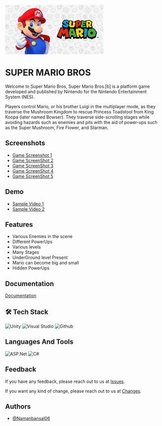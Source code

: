 
![Logo](https://github.com/Namanbansal06/Super-Mario-Bros/blob/main/Assets/Sprites/logo.jpg)


# SUPER MARIO BROS

Welcome to Super Mario Bros, Super Mario Bros.[b] is a platform game developed and published by Nintendo for the Nintendo Entertainment System (NES).

Players control Mario, or his brother Luigi in the multiplayer mode, as they traverse the Mushroom Kingdom to rescue Princess Toadstool from King Koopa (later named Bowser). They traverse side-scrolling stages while avoiding hazards such as enemies and pits with the aid of power-ups such as the Super Mushroom, Fire Flower, and Starman.


## Screenshots

- [Game Screenshot 1](https://github.com/Namanbansal06/Super-Mario-Bros/blob/main/Assets/Sprites/ScreenShot%201.jpeg)
- [Game ScreenShot 2](https://github.com/Namanbansal06/Super-Mario-Bros/blob/main/Assets/Sprites/ScreenShot%202.jpeg)
- [Game ScreenShot 3](https://github.com/Namanbansal06/Super-Mario-Bros/blob/main/Assets/Sprites/ScreenShot%203.jpeg)
- [Game ScreenShot 4](https://github.com/Namanbansal06/Super-Mario-Bros/blob/main/Assets/Sprites/ScreenShot%204.jpeg)
- [Game ScreenShot 5](https://github.com/Namanbansal06/Super-Mario-Bros/blob/main/Assets/Sprites/ScreenShot%205.jpeg)


## Demo

- [Sample Video 1](https://github.com/Namanbansal06/Super-Mario-Bros/blob/main/Assets/Sprites/Sample%20Video%201.mp4)
- [Sample Video 2](https://github.com/Namanbansal06/Super-Mario-Bros/blob/main/Assets/Sprites/Sample%20Video%202.mp4)


## Features

- Various Enemies in the scene
- Different PowerUps
- Various levels
- Many Stages
- UnderGround level Present
- Mario can become big and small
- Hidden PowerUps


## Documentation

[Documentation](https://docs.unity3d.com/Manual/ScriptingSection.html)


## 🛠  Tech Stack


![Unity](https://img.shields.io/badge/Unity-100000?style=for-the-badge&logo=unity&logoColor=white)
![Visual Studio](https://img.shields.io/badge/Visual_Studio-5C2D91?style=for-the-badge&logo=visual%20studio&logoColor=white)
![Github](https://img.shields.io/badge/GitHub-100000?style=for-the-badge&logo=github&logoColor=white)

## Languages And Tools

![ASP.Net](https://img.shields.io/badge/.NET-5C2D91?style=for-the-badge&logo=.net&logoColor=white)
![C#](https://img.shields.io/badge/C%23-239120?style=for-the-badge&logo=c-sharp&logoColor=white)
## Feedback

If you have any feedback, please reach out to us at [Issues](https://github.com/Namanbansal06/Super-Mario-Bros/issues).

If you want any kind of change, please reach out to us at [Changes](https://github.com/Namanbansal06/Super-Mario-Bros/issues).


## Authors

- [@Namanbansal06](https://github.com/Namanbansal06)

